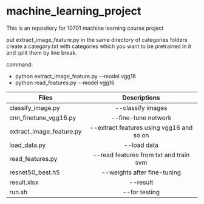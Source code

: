 # machine_learning_project

This is an repository for 10701 machine learning course project

put extract_image_feature.py in the same directory of categories folders<br>
create a category.txt with categories which you want to be pretrained in it
and split them by line break.

command:<br>
* python extract_image_feature.py --model vgg16
* python read_features.py --model vgg16

| Files        | Descriptions |
| ------------- |:-------------:|
|classify_image.py      |     --classify images|
|cnn_finetune_vgg16.py    |   --fine-tune network|
|extract_image_feature.py |   --extract features using vgg16 and so on|
|load_data.py            |    --load data|
|read_features.py        |    --read features from txt and train svm|
|resnet50_best.h5       |     --weights after fine-tuning|
|result.xlsx           |      --result|
|run.sh                |      --for testing|